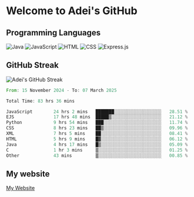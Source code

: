 # Welcome to Adei's GitHub

## Programming Languages
![Java](https://img.shields.io/badge/Java-007396?style=flat-square&logo=java&logoColor=white)
![JavaScript](https://img.shields.io/badge/JavaScript-F7DF1E?style=flat-square&logo=javascript&logoColor=black)
![HTML](https://img.shields.io/badge/HTML-E34F26?style=flat-square&logo=html5&logoColor=white)
![CSS](https://img.shields.io/badge/CSS-1572B6?style=flat-square&logo=css3&logoColor=white)
![Express.js](https://img.shields.io/badge/Express.js-000000?style=flat-square&logo=express&logoColor=white)


## GitHub Streak
![Adei's GitHub Streak](https://github-readme-streak-stats.herokuapp.com/?user=AdeiTamayo&hide_border=true)

<!--START_SECTION:waka-->

```rust
From: 15 November 2024 - To: 07 March 2025

Total Time: 83 hrs 36 mins

JavaScript        24 hrs 2 mins   ███████░░░░░░░░░░░░░░░░░░   28.51 %
EJS               17 hrs 48 mins  █████▒░░░░░░░░░░░░░░░░░░░   21.12 %
Python            9 hrs 54 mins   ███░░░░░░░░░░░░░░░░░░░░░░   11.74 %
CSS               8 hrs 23 mins   ██▒░░░░░░░░░░░░░░░░░░░░░░   09.96 %
XML               7 hrs 5 mins    ██░░░░░░░░░░░░░░░░░░░░░░░   08.41 %
HTML              5 hrs 9 mins    █▓░░░░░░░░░░░░░░░░░░░░░░░   06.12 %
Java              4 hrs 17 mins   █▒░░░░░░░░░░░░░░░░░░░░░░░   05.09 %
C                 1 hr 3 mins     ▒░░░░░░░░░░░░░░░░░░░░░░░░   01.25 %
Other             43 mins         ▒░░░░░░░░░░░░░░░░░░░░░░░░   00.85 %
```

<!--END_SECTION:waka-->

## My website
[My Website](https://adei.eus)


